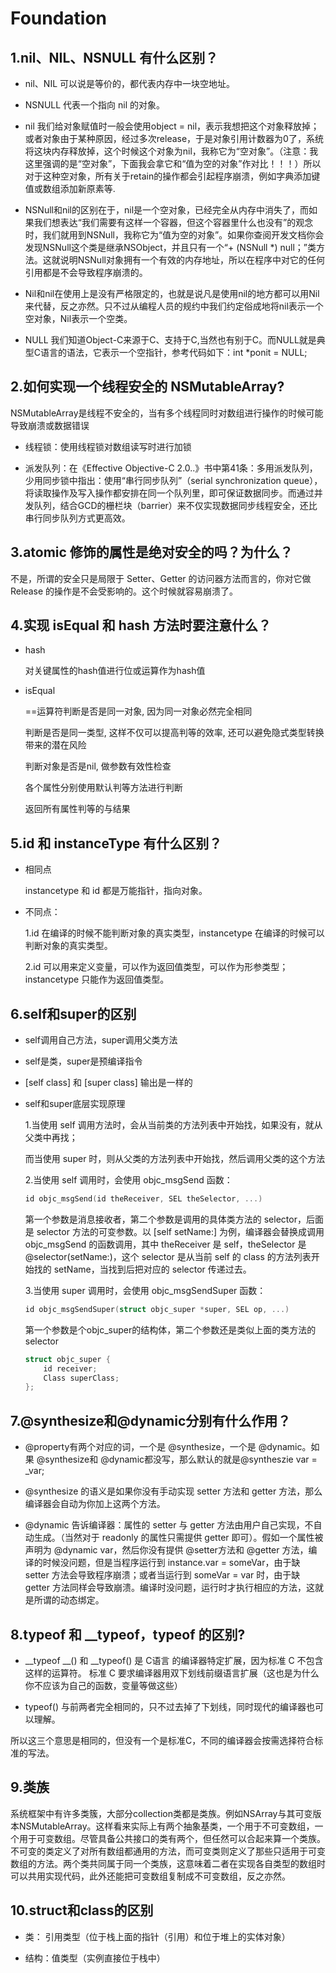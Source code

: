 # Foundation
## 1.nil、NIL、NSNULL 有什么区别？

- nil、NIL 可以说是等价的，都代表内存中一块空地址。
- NSNULL 代表一个指向 nil 的对象。

- nil 我们给对象赋值时一般会使用object = nil，表示我想把这个对象释放掉；
或者对象由于某种原因，经过多次release，于是对象引用计数器为0了，系统将这块内存释放掉，这个时候这个对象为nil，我称它为“空对象”。（注意：我这里强调的是“空对象”，下面我会拿它和“值为空的对象”作对比！！！）所以对于这种空对象，所有关于retain的操作都会引起程序崩溃，例如字典添加键值或数组添加新原素等.
- NSNull和nil的区别在于，nil是一个空对象，已经完全从内存中消失了，而如果我们想表达“我们需要有这样一个容器，但这个容器里什么也没有”的观念时，我们就用到NSNull，我称它为“值为空的对象”。如果你查阅开发文档你会发现NSNull这个类是继承NSObject，并且只有一个“+ (NSNull *) null；”类方法。这就说明NSNull对象拥有一个有效的内存地址，所以在程序中对它的任何引用都是不会导致程序崩溃的。
- Nil和nil在使用上是没有严格限定的，也就是说凡是使用nil的地方都可以用Nil来代替，反之亦然。只不过从编程人员的规约中我们约定俗成地将nil表示一个空对象，Nil表示一个空类。

- NULL 我们知道Object-C来源于C、支持于C,当然也有别于C。而NULL就是典型C语言的语法，它表示一个空指针，参考代码如下：int *ponit = NULL;

## 2.如何实现一个线程安全的 NSMutableArray? 

NSMutableArray是线程不安全的，当有多个线程同时对数组进行操作的时候可能导致崩溃或数据错误

- 线程锁：使用线程锁对数组读写时进行加锁

- 派发队列：在《Effective Objective-C 2.0..》书中第41条：多用派发队列，少用同步锁中指出：使用“串行同步队列”（serial synchronization queue），将读取操作及写入操作都安排在同一个队列里，即可保证数据同步。而通过并发队列，结合GCD的栅栏块（barrier）来不仅实现数据同步线程安全，还比串行同步队列方式更高效。

## 3.atomic 修饰的属性是绝对安全的吗？为什么？

不是，所谓的安全只是局限于 Setter、Getter 的访问器方法而言的，你对它做 Release 的操作是不会受影响的。这个时候就容易崩溃了。

## 4.实现 isEqual 和 hash 方法时要注意什么？

- hash
	
	对关键属性的hash值进行位或运算作为hash值

- isEqual
	
	==运算符判断是否是同一对象, 因为同一对象必然完全相同

	判断是否是同一类型, 这样不仅可以提高判等的效率, 还可以避免隐式类型转换带来的潜在风险

	判断对象是否是nil, 做参数有效性检查

	各个属性分别使用默认判等方法进行判断

	返回所有属性判等的与结果

## 5.id 和 instanceType 有什么区别？

- 相同点
	
	instancetype 和 id 都是万能指针，指向对象。

- 不同点：

	1.id 在编译的时候不能判断对象的真实类型，instancetype 在编译的时候可以判断对象的真实类型。

	2.id 可以用来定义变量，可以作为返回值类型，可以作为形参类型；instancetype 只能作为返回值类型。


## 6.self和super的区别

- self调用自己方法，super调用父类方法

- self是类，super是预编译指令

- [self class] 和 [super class] 输出是一样的

- self和super底层实现原理

	1.当使用 self 调用方法时，会从当前类的方法列表中开始找，如果没有，就从父类中再找；

	而当使用 super 时，则从父类的方法列表中开始找，然后调用父类的这个方法

	2.当使用 self 调用时，会使用 objc_msgSend 函数：

	``` c
	id objc_msgSend(id theReceiver, SEL theSelector, ...)
	```

	第一个参数是消息接收者，第二个参数是调用的具体类方法的 selector，后面是 selector 方法的可变参数。以 [self setName:] 为例，编译器会替换成调用 objc_msgSend 的函数调用，其中 theReceiver 是 self，theSelector 是 @selector(setName:)，这个 selector 是从当前 self 的 class 的方法列表开始找的 setName，当找到后把对应的 selector 传递过去。

	3.当使用 super 调用时，会使用 objc_msgSendSuper 函数：

	``` c
	id objc_msgSendSuper(struct objc_super *super, SEL op, ...)
	```

	第一个参数是个objc_super的结构体，第二个参数还是类似上面的类方法的selector

	``` c
	struct objc_super {
  		id receiver;
  		Class superClass;
	};
	```

## 7.@synthesize和@dynamic分别有什么作用？

- @property有两个对应的词，一个是 @synthesize，一个是 @dynamic。如果 @synthesize和 @dynamic都没写，那么默认的就是@syntheszie var = _var;

- @synthesize 的语义是如果你没有手动实现 setter 方法和 getter 方法，那么编译器会自动为你加上这两个方法。

- @dynamic 告诉编译器：属性的 setter 与 getter 方法由用户自己实现，不自动生成。（当然对于 readonly 的属性只需提供 getter 即可）。假如一个属性被声明为 @dynamic var，然后你没有提供 @setter方法和 @getter 方法，编译的时候没问题，但是当程序运行到 instance.var = someVar，由于缺 setter 方法会导致程序崩溃；或者当运行到 someVar = var 时，由于缺 getter 方法同样会导致崩溃。编译时没问题，运行时才执行相应的方法，这就是所谓的动态绑定。

## 8.typeof 和 __typeof，__typeof__ 的区别?

- __typeof __() 和 __typeof() 是 C语言 的编译器特定扩展，因为标准 C 不包含这样的运算符。 标准 C 要求编译器用双下划线前缀语言扩展（这也是为什么你不应该为自己的函数，变量等做这些）

- typeof() 与前两者完全相同的，只不过去掉了下划线，同时现代的编译器也可以理解。

所以这三个意思是相同的，但没有一个是标准C，不同的编译器会按需选择符合标准的写法。

## 9.类族

系统框架中有许多类簇，大部分collection类都是类族。例如NSArray与其可变版本NSMutableArray。这样看来实际上有两个抽象基类，一个用于不可变数组，一个用于可变数组。尽管具备公共接口的类有两个，但任然可以合起来算一个类族。不可变的类定义了对所有数组都通用的方法，而可变类则定义了那些只适用于可变数组的方法。两个类共同属于同一个类族，这意味着二者在实现各自类型的数组时可以共用实现代码，此外还能把可变数组复制成不可变数组，反之亦然。

## 10.struct和class的区别

- 类： 引用类型（位于栈上面的指针（引用）和位于堆上的实体对象）

- 结构：值类型（实例直接位于栈中）
